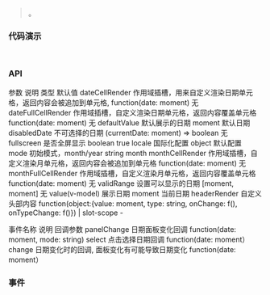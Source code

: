 #   

>  。


###  代码演示

```
 
```

### API
参数	说明	类型	默认值
dateCellRender	作用域插槽，用来自定义渲染日期单元格，返回内容会被追加到单元格,	function(date: moment)	无
dateFullCellRender	作用域插槽，自定义渲染日期单元格，返回内容覆盖单元格	function(date: moment)	无
defaultValue	默认展示的日期	moment	默认日期
disabledDate	不可选择的日期	(currentDate: moment) => boolean	无
fullscreen	是否全屏显示	boolean	true
locale	国际化配置	object	默认配置
mode	初始模式，month/year	string	month
monthCellRender	作用域插槽，自定义渲染月单元格，返回内容会被追加到单元格	function(date: moment)	无
monthFullCellRender	作用域插槽，自定义渲染月单元格，返回内容覆盖单元格	function(date: moment)	无
validRange	设置可以显示的日期	[moment, moment]	无
value(v-model)	展示日期	moment	当前日期
headerRender	自定义头部内容	function(object:{value: moment, type: string, onChange: f(), onTypeChange: f()}) | slot-scope	-
 

事件名称	说明	回调参数
panelChange	日期面板变化回调	function(date: moment, mode: string)
select	点击选择日期回调	function(date: moment）
change	日期变化时的回调, 面板变化有可能导致日期变化	function(date: moment）

 
 
 

### 事件

 

